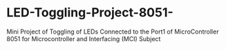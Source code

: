 # LED-Toggling-Project-8051-
Mini Project of Toggling of LEDs Connected to the Port1 of MicroController 8051 for Microcontroller and Interfacing (MCI) Subject
